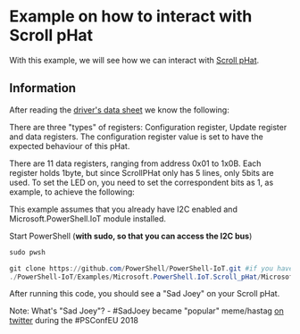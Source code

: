 # Example on how to interact with Scroll pHat

With this example, we will see how we can interact with [Scroll pHat](https://shop.pimoroni.com/products/scroll-phat).

## Information

After reading the [driver's data sheet](http://www.issi.com/WW/pdf/31FL3730.pdf) we know the following:

There are three "types" of registers: Configuration register, Update register and data registers.
The configuration register value is set to have the expected behaviour of this pHat.

There are 11 data registers, ranging from address 0x01 to 1x0B.
Each register holds 1byte, but since ScrollPHat only has 5 lines, only 5bits are used.
To set the LED on, you need to set the correspondent bits as 1, as example, to achieve the following:


This example assumes that you already have I2C enabled and Microsoft.PowerShell.IoT module installed.

Start PowerShell (**with sudo, so that you can access the I2C bus**)

```powershell
sudo pwsh

git clone https://github.com/PowerShell/PowerShell-IoT.git #if you haven't already
./PowerShell-IoT/Examples/Microsoft.PowerShell.IoT.Scroll_pHat/Microsoft.PowerShell.IoT.SadJoey.ps1
```

After running this code, you should see a "Sad Joey" on your Scroll pHat.

Note: What's "Sad Joey"? - #SadJoey became "popular" meme/hastag [on twitter](https://twitter.com/search?q=%23sadJoey&src=typd) during the #PSConfEU 2018